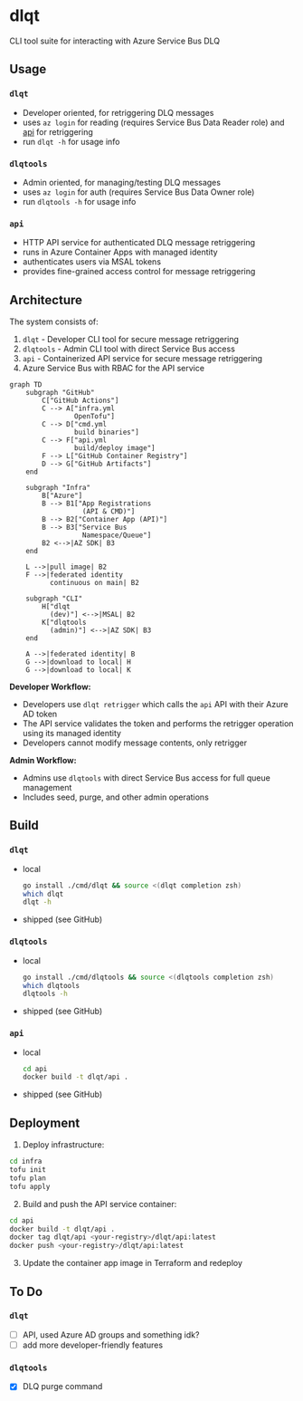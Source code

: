 # dlqt
 
CLI tool suite for interacting with Azure Service Bus DLQ 
 
## Usage
 
### `dlqt`
 
- Developer oriented, for retriggering DLQ messages
- uses `az login` for reading (requires Service Bus Data Reader role) and [api](#api) for retriggering
- run `dlqt -h` for usage info

### `dlqtools`

- Admin oriented, for managing/testing DLQ messages
- uses `az login` for auth (requires Service Bus Data Owner role)
- run `dlqtools -h` for usage info

### `api`

- HTTP API service for authenticated DLQ message retriggering
- runs in Azure Container Apps with managed identity
- authenticates users via MSAL tokens
- provides fine-grained access control for message retriggering
 
## Architecture
 
The system consists of:
1. `dlqt` - Developer CLI tool for secure message retriggering
2. `dlqtools` - Admin CLI tool with direct Service Bus access
3. `api` - Containerized API service for secure message retriggering
4. Azure Service Bus with RBAC for the API service
 
```mermaid
graph TD
    subgraph "GitHub"
        C["GitHub Actions"]
        C --> A["infra.yml
                OpenTofu"]
        C --> D["cmd.yml
                build binaries"]
        C --> F["api.yml
                build/deploy image"]
        F --> L["GitHub Container Registry"]
        D --> G["GitHub Artifacts"]
    end

    subgraph "Infra"
        B["Azure"]
        B --> B1["App Registrations
                  (API & CMD)"]
        B --> B2["Container App (API)"]
        B --> B3["Service Bus
                  Namespace/Queue"]
        B2 <-->|AZ SDK| B3
    end

    L -->|pull image| B2
    F -->|federated identity
          continuous on main| B2

    subgraph "CLI"
        H["dlqt
          (dev)"] <-->|MSAL| B2
        K["dlqtools
          (admin)"] <-->|AZ SDK| B3
    end

    A -->|federated identity| B
    G -->|download to local| H
    G -->|download to local| K
```

**Developer Workflow:**
- Developers use `dlqt retrigger` which calls the `api` API with their Azure AD token
- The API service validates the token and performs the retrigger operation using its managed identity
- Developers cannot modify message contents, only retrigger
 
**Admin Workflow:**
- Admins use `dlqtools` with direct Service Bus access for full queue management
- Includes seed, purge, and other admin operations

## Build
 
### `dlqt`
 
- local
  ```bash
  go install ./cmd/dlqt && source <(dlqt completion zsh)
  which dlqt
  dlqt -h
  ```
- shipped (see GitHub)

### `dlqtools`

- local
  ```bash
  go install ./cmd/dlqtools && source <(dlqtools completion zsh)
  which dlqtools
  dlqtools -h
  ```
- shipped (see GitHub)

### `api`

- local 
  ```bash
  cd api
  docker build -t dlqt/api .
  ```
- shipped (see GitHub)

## Deployment

1. Deploy infrastructure:
```bash
cd infra
tofu init
tofu plan
tofu apply
```

2. Build and push the API service container:
```bash
cd api
docker build -t dlqt/api .
docker tag dlqt/api <your-registry>/dlqt/api:latest
docker push <your-registry>/dlqt/api:latest
```

3. Update the container app image in Terraform and redeploy

## To Do
 
### `dlqt`
 
- [ ] API, used Azure AD groups and something idk?
- [ ] add more developer-friendly features

### `dlqtools`

- [x] DLQ purge command
